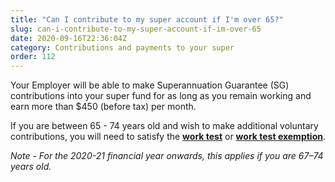 ```yaml
---
title: "Can I contribute to my super account if I'm over 65?"
slug: can-i-contribute-to-my-super-account-if-im-over-65
date: 2020-09-16T22:36:04Z
category: Contributions and payments to your super
order: 112
---
```


Your Employer will be able to make Superannuation Guarantee (SG) contributions into your super fund for as long as you remain working and earn more than $450 (before tax) per month. 

If you are between 65 - 74 years old and wish to make additional voluntary contributions, you will need to satisfy the [**work test**](https://futuresuper.groovehq.com/help/what-is-the-work-test) or [**work test exemption**](https://futuresuper.groovehq.com/help/what-is-the-work-test-exemption).

_Note - For the 2020-21 financial year onwards, this applies if you are 67–74 years old._
